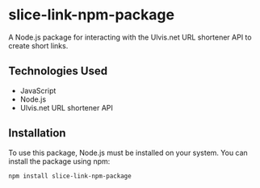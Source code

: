 # slice-link-npm-package

A Node.js package for interacting with the Ulvis.net URL shortener API to create short links.

## Technologies Used
- JavaScript
- Node.js
- Ulvis.net URL shortener API

## Installation

To use this package, Node.js must be installed on your system. You can install the package using npm:

```bash
npm install slice-link-npm-package
